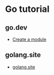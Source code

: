 # Go tutorial

## go.dev

- [Create a module](https://go.dev/doc/tutorial/create-module)

## golang.site

- [golang.site](https://golang.site)
